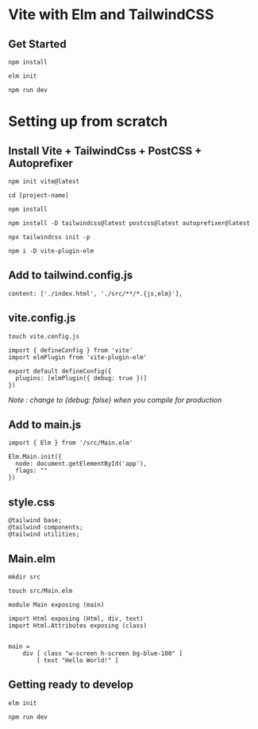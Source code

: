 # Vite with Elm and TailwindCSS

## Get Started

`npm install`

`elm init`

`npm run dev`


# Setting up from scratch

## Install Vite + TailwindCss + PostCSS + Autoprefixer

`npm init vite@latest`

`cd [project-name]`

`npm install`

`npm install -D tailwindcss@latest postcss@latest autoprefixer@latest`

`npx tailwindcss init -p`

`npm i -D vite-plugin-elm`

## Add to tailwind.config.js

```
content: ['./index.html', './src/**/*.{js,elm}'],
```

## vite.config.js
`touch vite.config.js`

```
import { defineConfig } from 'vite'
import elmPlugin from 'vite-plugin-elm'

export default defineConfig({
  plugins: [elmPlugin({ debug: true })]
})
```

*Note : change to {debug: false} when you compile for production*

## Add to main.js

```
import { Elm } from '/src/Main.elm'

Elm.Main.init({
  node: document.getElementById('app'),
  flags: ""
})
```


## style.css

```
@tailwind base;
@tailwind components;
@tailwind utilities;
```

## Main.elm

`mkdir src`

`touch src/Main.elm`

```
module Main exposing (main)

import Html exposing (Html, div, text)
import Html.Attributes exposing (class)


main =
    div [ class "w-screen h-screen bg-blue-100" ]
        [ text "Hello World!" ]

```

## Getting ready to develop

`elm init`

`npm run dev`


